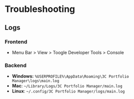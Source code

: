# Troubleshooting

## Logs

### Frontend

* Menu Bar &gt; View &gt; Toogle Developer Tools &gt; Console

### Backend

* **Windows:** `%USERPROFILE%\AppData\Roaming\3C Portfolio Manager\logs\main.log`
* **Mac**: `~/Library/Logs/3C Portfolio Manager/main.log`
* **Linux**:  `~/.config/3C Portfolio Manager/logs/main.log`

